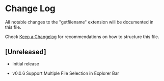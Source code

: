 # Change Log

All notable changes to the "getfilename" extension will be documented in this file.

Check [Keep a Changelog](http://keepachangelog.com/) for recommendations on how to structure this file.

## [Unreleased]

- Initial release

- v0.0.6 Support Multiple File Selection in Explorer Bar
